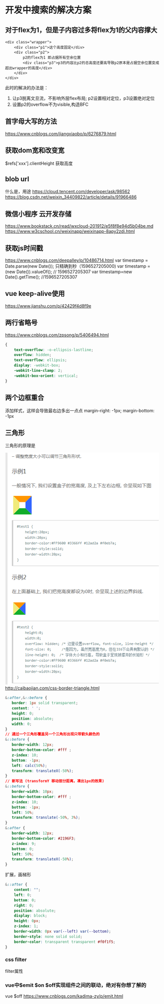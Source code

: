 # 开发中搜索的解决方案

## 对于flex为1，但是子内容过多将flex为1的父内容撑大

``` //https://my.oschina.net/u/3407699/blog/1924700/
<div class="wrapper">
    <div class="p1">这个高度固定</div>
    <div class="p2">
        p2的flex为1 即占据所有空余位置
        <div class="p3">p3的内容比p2的总高度还要高导致p2原本是占据空余位置变成超出wrapper的高度</div>
    </div>
</div>
```

此时的解决的办法是：

1. 让p3脱离文旦流，不影响外层flex布局; p2设置相对定位，p3设置绝对定位
2. 设置p2的overflow不为visible,构造BFC

## 首字母大写的方法

<https://www.cnblogs.com/jiangxiaobo/p/6276879.html>

## 获取dom宽和改变宽

$refs['xxx'].clientHeight 获取高度

## blob url

什么是，用途
<https://cloud.tencent.com/developer/ask/98562>
<https://blog.csdn.net/weixin_34409822/article/details/91966486>

## 微信小程序 云开发存储

https://www.bookstack.cn/read/wxcloud-201912/e5f8f8e94d5b04be.md
https://www.w3cschool.cn/weixinapp/weixinapp-8apy2zdi.html

## 获取js时间戳

<https://www.cnblogs.com/deepalley/p/10486714.html>
var timestamp = Date.parse(new Date()); 只精确到秒（1596527205000)
var timestamp = (new Date()).valueOf(); // 1596527205307
var timestamp=new Date().getTime();  //1596527205307

## vue keep-alive使用

<https://www.jianshu.com/p/42429f4d8f9e>

## 两行省略号

<https://www.cnblogs.com/zpsong/p/5406494.html>

```css
{
    text-overflow: -o-ellipsis-lastline;
    overflow: hidden;
    text-overflow: ellipsis;
    display: -webkit-box;
    -webkit-line-clamp: 2;
    -webkit-box-orient: vertical;
}
```

## 两个边框重合

添加样式，这样会导致最右边多出一点点
margin-right: -1px;
margin-bottom: -1px

## 三角形

三角形的原理是

![avatar](./三角形.png)
<http://caibaojian.com/css-border-triangle.html>

```css
&:after,&::before {
   border: 1px solid transparent;
   content: ' ';
   height: 0;
   position: absolute;
   width: 0;
}
// 通过一个三角形覆盖另一个三角形出现只带箭头颜色的
&::before {
   border-width: 12px;
   border-bottom-color: #fff ;
   z-index: 10;
   bottom: -1px;
   left: calc(50%);
   transform: translateX(-50%);
}
// 新写法 (transformY 移动部分距离，凑出1px的效果)
&::before {
   border-width: 10px;
   border-bottom-color: #fff ;
   z-index: 10;
   bottom: -1px;
   left: 50%;
   transform: translate(-50%, 3%);
}
&:after {
   border-width: 12px;
   border-bottom-color: #2196F3;
   z-index: 9;
   bottom: 0;
   left: 50%;
   transform: translateX(-50%);
}
```

扩展，画梯形

```css
&::after {
    content: "";
    left: 0;
    bottom: 0;
    right: 0;
    position: absolute;
    display: block;
    height: 0px;
    z-index: 1;
    border-width: 0px var(--left) var(--bottom);
    border-style: none solid solid;
    border-color: transparent transparent #f0f1f5;
}
```

### css filter

filter属性

### vue中$emit $on $off实现组件之间的联动，绝对有你想了解的

vue $off
<https://www.cnblogs.com/kadima-zy/p/emit.html>

